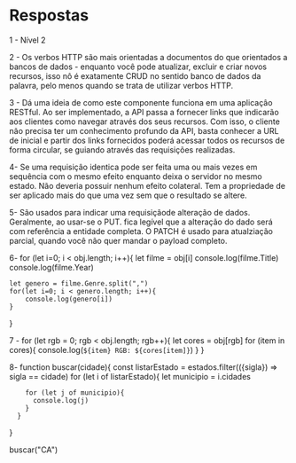 # Respostas
1 - Nível 2 

2 - Os verbos HTTP são mais orientadas a documentos do que orientados a bancos de dados - enquanto você pode atualizar, excluir e criar novos recursos, isso nô é exatamente CRUD no sentido banco de dados da palavra, pelo menos quando se trata de utilizar verbos HTTP.

3 - Dá uma ideia de como este componente funciona em uma aplicaçâo RESTful. Ao ser implementado, a API passa a fornecer links que indicarão aos clientes como navegar através dos seus recursos.
Com isso, o cliente não precisa ter um conhecimento profundo da API, basta conhecer a URL de inicial e partir dos links fornecidos poderá acessar todos os recursos de forma circular, se guiando através das requisições realizadas.

4- Se uma requisiçâo identica  pode ser feita uma ou mais vezes em sequência com o mesmo efeito enquanto deixa o servidor no mesmo estado. Não deveria possuir nenhum efeito colateral. Tem a propriedade de ser aplicado mais do que uma vez sem que o resultado se altere.

5- São usados para indicar uma requisiçâode alteração de dados. Geralmente, ao usar-se o PUT. fica legível que a alteração do dado será com referência a entidade completa. O PATCH é usado para atualziação parcial, quando você não quer mandar o payload completo.

6- for (let i=0; i < obj.length; i++){
    let filme = obj[i]
    console.log(filme.Title)
    console.log(filme.Year)

    let genero = filme.Genre.split(",")
    for(let i=0; i < genero.length; i++){
        console.log(genero[i])
    }
}

7 - for (let rgb = 0; rgb < obj.length; rgb++){
    let cores = obj[rgb]
    for (item in cores){
        console.log(`${item} RGB: ${cores[item]}`)
    }
}

8- function buscar(cidade){
      const listarEstado = estados.filter(({sigla}) => sigla == cidade)
      for (let i of listarEstado){
        let municipio = i.cidades

        for (let j of municipio){
          console.log(j)
        }
      }

  }

buscar("CA")